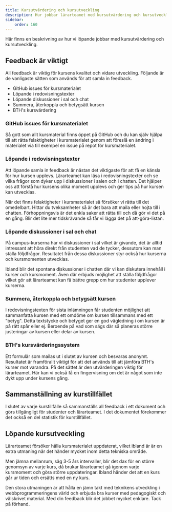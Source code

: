 ```yaml
---
title: Kursutvärdering och kursutveckling
description: Hur jobbar lärarteamet med kursutvärdering och kursutveckling.
sidebar:
    order: 160
---
```


Här finns en beskrivning av hur vi löpande jobbar med kursutvärdering och kursutveckling.



## Feedback är viktigt

All feedback är  viktig för kursens kvalitet och vidare utveckling. Följande är de vanligaste sätten som används för att samla in feedback.

* GitHub issues för kursmaterialet
* Löpande i redovisningstexter
* Löpande diskussioner i sal och chat
* Summera, återkoppla och betygsätt kursen
* BTH's kursvärdering



### GitHub issues för kursmaterialet

Så gott som allt kursmaterial finns öppet på GitHub och du kan själv hjälpa till att rätta felaktigheter i kursmaterialet genom att föreslå en ändring i materialet via till exempel en issue på repot för kursmaterialet.



### Löpande i redovisningstexter

Att löpande samla in feedback är nästan det viktigaste för att få en känsla för hur kursen upplevs. Lärarteamet kan läsa i redovisningstexter och se vilka frågor som dyker upp i diskussioner i salen och i chatten. Det hjälper oss att förstå hur kursens olika moment upplevs och ger tips på hur kursen kan utvecklas.

När det finns felaktigheter i kursmaterialet så försöker vi rätta till det omedelbart. Hittar du tveksamheter så är det bara att maila eller hojta till i chatten. Förhoppningsvis är det enkla saker att rätta till och då gör vi det på en gång. Blir det lite mer tidskrävande så får vi lägga det på att-göra-listan.



### Löpande diskussioner i sal och chat

På campus-kurserna har vi diskussioner i sal vilket är givande, det är alltid intressant att höra direkt från studenten vad de tycker, dessutom kan man ställa följdfrågor. Resultatet från dessa diskussioner styr också hur kurserna och kursmomenten utvecklas.

Ibland blir det spontana diskussioner i chatten där vi kan diskutera innehåll i kurser och kursmoment. Även där erbjuds möjlighet att ställa följdfrågor vilket gör att lärarteamet kan få bättre grepp om hur studenter upplever kurserna.



### Summera, återkoppla och betygsätt kursen

I redovisningstexten för sista inlämningen får studenten möjlighet att sammanfatta kursen med ett omdöme om kursen tillsammans med ett "betyg". Detta textstycke och betyget ger en god vägledning i om kursen är på rätt spår eller ej. Beroende på vad som sägs där så planeras större justeringar av kursen eller delar av kursen.



### BTH's kursvärderingssystem

Ett formulär som mailas ut i slutet av kursen och besvaras anonymt. Resultatet är framförallt viktigt för att det används till att jämföra BTH's kurser mot varandra. På det sättet är den utvärderingen viktig för lärarteamet. Här kan vi också få en fingervisning om det är något som inte dykt upp under kursens gång.



## Sammanställning av kurstillfället

I slutet av varje kurstillfälle så sammanställs all feedback i ett dokument och görs tillgängligt för studenter och lärarteamet. I det dokumentet förekommer det också en del statistik för kurstillfället.



## Löpande kursutveckling

Lärarteamet försöker hålla kursmaterialet uppdaterat, vilket ibland är är en extra utmaning när det händer mycket inom detta tekniska område.

Men jämna mellanrum, säg 3-5 års intervaller, blir det dax för en större genomsyn av varje kurs, då brukar lärarteamet gå igenom varje kursmoment och göra större uppdateringar. Ibland händer det att en kurs går ur tiden och ersätts med en ny kurs.

Den stora utmaningen är att hålla en jämn takt med teknikens utveckling i webbprogrammeringens värld och erbjuda bra kurser med pedagogiskt och välskrivet material. Med din feedback blir det jobbet mycket enklare. Tack på förhand.
